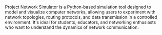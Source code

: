 Project Network Simulator is a Python-based simulation tool designed to model and visualize computer networks, allowing users to experiment with network topologies, routing protocols, and data transmission in a controlled environment. It's ideal for students, educators, and networking enthusiasts who want to understand the dynamics of network communication.
